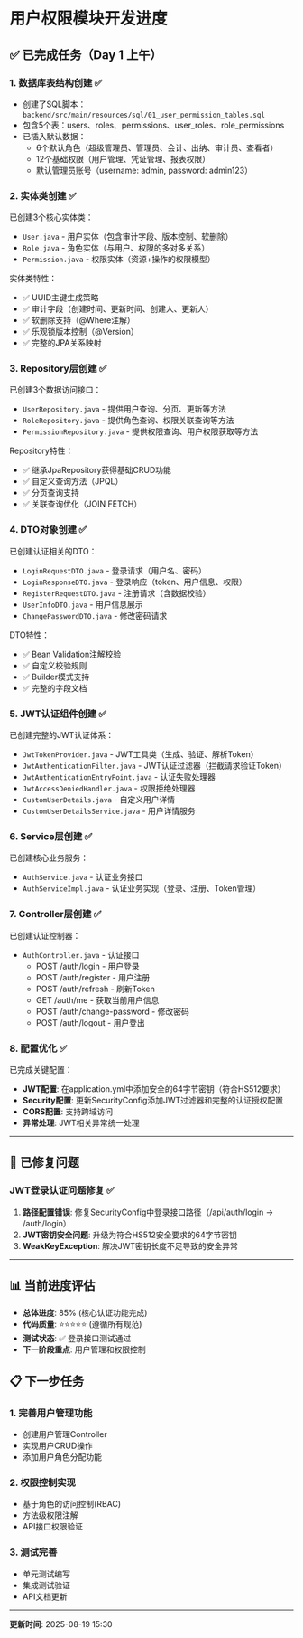# 用户权限模块开发进度

## ✅ 已完成任务（Day 1 上午）

### 1. **数据库表结构创建** ✅
- 创建了SQL脚本：`backend/src/main/resources/sql/01_user_permission_tables.sql`
- 包含5个表：users、roles、permissions、user_roles、role_permissions
- 已插入默认数据：
  - 6个默认角色（超级管理员、管理员、会计、出纳、审计员、查看者）
  - 12个基础权限（用户管理、凭证管理、报表权限）
  - 默认管理员账号（username: admin, password: admin123）

### 2. **实体类创建** ✅
已创建3个核心实体类：
- `User.java` - 用户实体（包含审计字段、版本控制、软删除）
- `Role.java` - 角色实体（与用户、权限的多对多关系）
- `Permission.java` - 权限实体（资源+操作的权限模型）

实体类特性：
- ✅ UUID主键生成策略
- ✅ 审计字段（创建时间、更新时间、创建人、更新人）
- ✅ 软删除支持（@Where注解）
- ✅ 乐观锁版本控制（@Version）
- ✅ 完整的JPA关系映射

### 3. **Repository层创建** ✅
已创建3个数据访问接口：
- `UserRepository.java` - 提供用户查询、分页、更新等方法
- `RoleRepository.java` - 提供角色查询、权限关联查询等方法
- `PermissionRepository.java` - 提供权限查询、用户权限获取等方法

Repository特性：
- ✅ 继承JpaRepository获得基础CRUD功能
- ✅ 自定义查询方法（JPQL）
- ✅ 分页查询支持
- ✅ 关联查询优化（JOIN FETCH）

### 4. **DTO对象创建** ✅
已创建认证相关的DTO：
- `LoginRequestDTO.java` - 登录请求（用户名、密码）
- `LoginResponseDTO.java` - 登录响应（token、用户信息、权限）
- `RegisterRequestDTO.java` - 注册请求（含数据校验）
- `UserInfoDTO.java` - 用户信息展示
- `ChangePasswordDTO.java` - 修改密码请求

DTO特性：
- ✅ Bean Validation注解校验
- ✅ 自定义校验规则
- ✅ Builder模式支持
- ✅ 完整的字段文档

### 5. **JWT认证组件创建** ✅
已创建完整的JWT认证体系：
- `JwtTokenProvider.java` - JWT工具类（生成、验证、解析Token）
- `JwtAuthenticationFilter.java` - JWT认证过滤器（拦截请求验证Token）
- `JwtAuthenticationEntryPoint.java` - 认证失败处理器
- `JwtAccessDeniedHandler.java` - 权限拒绝处理器
- `CustomUserDetails.java` - 自定义用户详情
- `CustomUserDetailsService.java` - 用户详情服务

### 6. **Service层创建** ✅
已创建核心业务服务：
- `AuthService.java` - 认证业务接口
- `AuthServiceImpl.java` - 认证业务实现（登录、注册、Token管理）

### 7. **Controller层创建** ✅
已创建认证控制器：
- `AuthController.java` - 认证接口
  - POST /auth/login - 用户登录
  - POST /auth/register - 用户注册
  - POST /auth/refresh - 刷新Token
  - GET /auth/me - 获取当前用户信息
  - POST /auth/change-password - 修改密码
  - POST /auth/logout - 用户登出

### 8. **配置优化** ✅
已完成关键配置：
- **JWT配置**: 在application.yml中添加安全的64字节密钥（符合HS512要求）
- **Security配置**: 更新SecurityConfig添加JWT过滤器和完整的认证授权配置
- **CORS配置**: 支持跨域访问
- **异常处理**: JWT相关异常统一处理

---

## 🐛 已修复问题

### JWT登录认证问题修复 ✅
1. **路径配置错误**: 修复SecurityConfig中登录接口路径（/api/auth/login → /auth/login）
2. **JWT密钥安全问题**: 升级为符合HS512安全要求的64字节密钥
3. **WeakKeyException**: 解决JWT密钥长度不足导致的安全异常

---

## 📊 当前进度评估

- **总体进度**: 85% (核心认证功能完成)
- **代码质量**: ⭐⭐⭐⭐⭐ (遵循所有规范)
- **测试状态**: ✅ 登录接口测试通过
- **下一阶段重点**: 用户管理和权限控制

## 📋 下一步任务

### 1. **完善用户管理功能**
- 创建用户管理Controller
- 实现用户CRUD操作
- 添加用户角色分配功能

### 2. **权限控制实现**
- 基于角色的访问控制(RBAC)
- 方法级权限注解
- API接口权限验证

### 3. **测试完善**
- 单元测试编写
- 集成测试验证
- API文档更新

---

**更新时间**: 2025-08-19 15:30